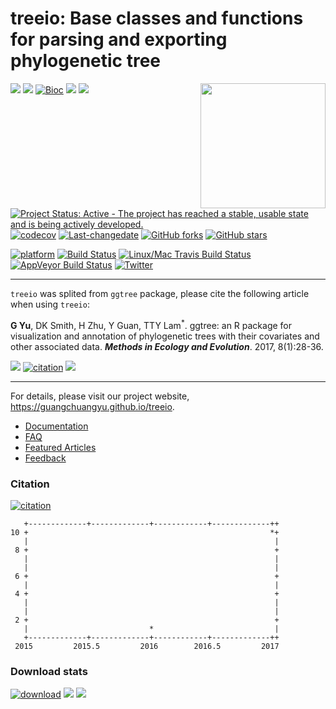 <!-- README.md is generated from README.Rmd. Please edit that file -->
treeio: Base classes and functions for parsing and exporting phylogenetic tree
==============================================================================

<img src="https://raw.githubusercontent.com/Bioconductor/BiocStickers/master/treeio/treeio.png" height="200" align="right" />

[![](https://img.shields.io/badge/release%20version-0.99.10-green.svg?style=flat)](https://bioconductor.org/packages/treeio) [![](https://img.shields.io/badge/devel%20version-0.99.11-green.svg?style=flat)](https://github.com/guangchuangyu/treeio) [![Bioc](http://www.bioconductor.org/shields/years-in-bioc/treeio.svg)](https://www.bioconductor.org/packages/devel/bioc/html/treeio.html#since) [![](https://img.shields.io/badge/download-80/total-blue.svg?style=flat)](https://bioconductor.org/packages/stats/bioc/treeio) [![](https://img.shields.io/badge/download-35/month-blue.svg?style=flat)](https://bioconductor.org/packages/stats/bioc/treeio)

[![Project Status: Active - The project has reached a stable, usable state and is being actively developed.](http://www.repostatus.org/badges/latest/active.svg)](http://www.repostatus.org/#active) [![codecov](https://codecov.io/gh/GuangchuangYu/treeio/branch/master/graph/badge.svg)](https://codecov.io/gh/GuangchuangYu/treeio) [![Last-changedate](https://img.shields.io/badge/last%20change-2017--03--21-green.svg)](https://github.com/GuangchuangYu/treeio/commits/master) [![GitHub forks](https://img.shields.io/github/forks/GuangchuangYu/treeio.svg)](https://github.com/GuangchuangYu/treeio/network) [![GitHub stars](https://img.shields.io/github/stars/GuangchuangYu/treeio.svg)](https://github.com/GuangchuangYu/treeio/stargazers)

[![platform](http://www.bioconductor.org/shields/availability/devel/treeio.svg)](https://www.bioconductor.org/packages/devel/bioc/html/treeio.html#archives) [![Build Status](http://www.bioconductor.org/shields/build/devel/bioc/treeio.svg)](https://bioconductor.org/checkResults/devel/bioc-LATEST/treeio/) [![Linux/Mac Travis Build Status](https://img.shields.io/travis/GuangchuangYu/treeio/master.svg?label=Mac%20OSX%20%26%20Linux)](https://travis-ci.org/GuangchuangYu/treeio) [![AppVeyor Build Status](https://img.shields.io/appveyor/ci/Guangchuangyu/treeio/master.svg?label=Windows)](https://ci.appveyor.com/project/GuangchuangYu/treeio) [![Twitter](https://img.shields.io/twitter/url/https/github.com/GuangchuangYu/treeio.svg?style=social)](https://twitter.com/intent/tweet?hashtags=treeio&url=http://onlinelibrary.wiley.com/doi/10.1111/2041-210X.12628/abstract&screen_name=guangchuangyu)

------------------------------------------------------------------------

`treeio` was splited from `ggtree` package, please cite the following article when using `treeio`:

**G Yu**, DK Smith, H Zhu, Y Guan, TTY Lam<sup>\*</sup>. ggtree: an R package for visualization and annotation of phylogenetic trees with their covariates and other associated data. ***Methods in Ecology and Evolution***. 2017, 8(1):28-36.

[![](https://img.shields.io/badge/doi-10.1111/2041--210X.12628-green.svg?style=flat)](http://dx.doi.org/10.1111/2041-210X.12628) [![citation](https://img.shields.io/badge/cited%20by-11-green.svg?style=flat)](https://scholar.google.com.hk/scholar?oi=bibs&hl=en&cites=7268358477862164627) [![](https://img.shields.io/badge/Altmetric-348-green.svg?style=flat)](https://www.altmetric.com/details/10533079)

------------------------------------------------------------------------

For details, please visit our project website, <https://guangchuangyu.github.io/treeio>.

-   [Documentation](https://guangchuangyu.github.io/treeio/documentation/)
-   [FAQ](https://guangchuangyu.github.io/treeio/faq/)
-   [Featured Articles](https://guangchuangyu.github.io/treeio/featuredArticles/)
-   [Feedback](https://guangchuangyu.github.io/treeio/#feedback)

### Citation

[![citation](https://img.shields.io/badge/cited%20by-11-green.svg?style=flat)](https://scholar.google.com.hk/scholar?oi=bibs&hl=en&cites=7268358477862164627)

       +-------------+-------------+------------+-------------++
    10 +                                                      *+
       |                                                       |
     8 +                                                       +
       |                                                       |
       |                                                       |
     6 +                                                       +
       |                                                       |
     4 +                                                       +
       |                                                       |
       |                                                       |
     2 +                                                       +
       |                           *                           |
       +-------------+-------------+------------+-------------++
     2015         2015.5         2016        2016.5         2017

### Download stats

[![download](http://www.bioconductor.org/shields/downloads/treeio.svg)](https://bioconductor.org/packages/stats/bioc/treeio) [![](https://img.shields.io/badge/download-80/total-blue.svg?style=flat)](https://bioconductor.org/packages/stats/bioc/treeio) [![](https://img.shields.io/badge/download-35/month-blue.svg?style=flat)](https://bioconductor.org/packages/stats/bioc/treeio)
